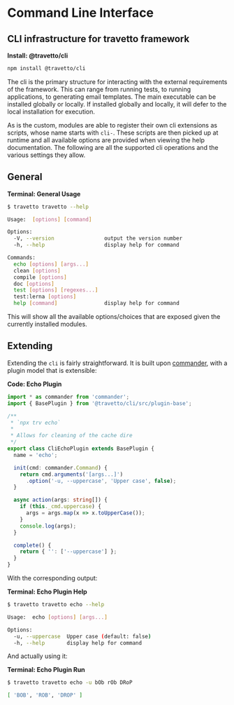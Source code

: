 <!-- This file was generated by the framweork and should not be modified directly -->
<!-- Please modify https://github.com/travetto/travetto/tree/1.0.0-devmodule/cli/README.ts and execute "npm run docs" to rebuild -->
# Command Line Interface
## CLI infrastructure for travetto framework

**Install: @travetto/cli**
```bash
npm install @travetto/cli
```

The cli is the primary structure for interacting with the external requirements of the framework.  This can range from running tests, to running applications, to generating email templates. The main executable can be installed globally or locally.  If installed globally and locally, it will defer to the local installation for execution.

As is the custom, modules are able to register their own cli extensions as scripts, whose name starts with `cli-`.  These scripts are then picked up at runtime and all available options are provided when viewing the help documentation.  The following are all the supported cli operations and the various settings they allow.

## General

**Terminal: General Usage**
```bash
$ travetto travetto --help

Usage:  [options] [command]

Options:
  -V, --version                output the version number
  -h, --help                   display help for command

Commands:
  echo [options] [args...]
  clean [options]
  compile [options]
  doc [options]
  test [options] [regexes...]
  test:lerna [options]
  help [command]               display help for command
```

This will show all the available options/choices that are exposed given the currently installed modules.

## Extending

Extending the `cli` is fairly straightforward.  It is built upon [commander](https://www.npmjs.com/package/commander), with a plugin model that is extensible:

**Code: Echo Plugin**
```typescript
import * as commander from 'commander';
import { BasePlugin } from '@travetto/cli/src/plugin-base';

/**
 * `npx trv echo`
 *
 * Allows for cleaning of the cache dire
 */
export class CliEchoPlugin extends BasePlugin {
  name = 'echo';

  init(cmd: commander.Command) {
    return cmd.arguments('[args...]')
      .option('-u, --uppercase', 'Upper case', false);
  }

  async action(args: string[]) {
    if (this._cmd.uppercase) {
      args = args.map(x => x.toUpperCase());
    }
    console.log(args);
  }

  complete() {
    return { '': ['--uppercase'] };
  }
}
```

With the corresponding output:

**Terminal: Echo Plugin Help**
```bash
$ travetto travetto echo --help

Usage:  echo [options] [args...]

Options:
  -u, --uppercase  Upper case (default: false)
  -h, --help       display help for command
```

And actually using it:

**Terminal: Echo Plugin Run**
```bash
$ travetto travetto echo -u bOb rOb DRoP

[ 'BOB', 'ROB', 'DROP' ]
```

